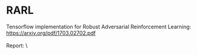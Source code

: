 # RARL
Tensorflow implementation for Robust Adversarial Reinforcement Learning: \
https://arxiv.org/pdf/1703.02702.pdf \
\
Report: \

